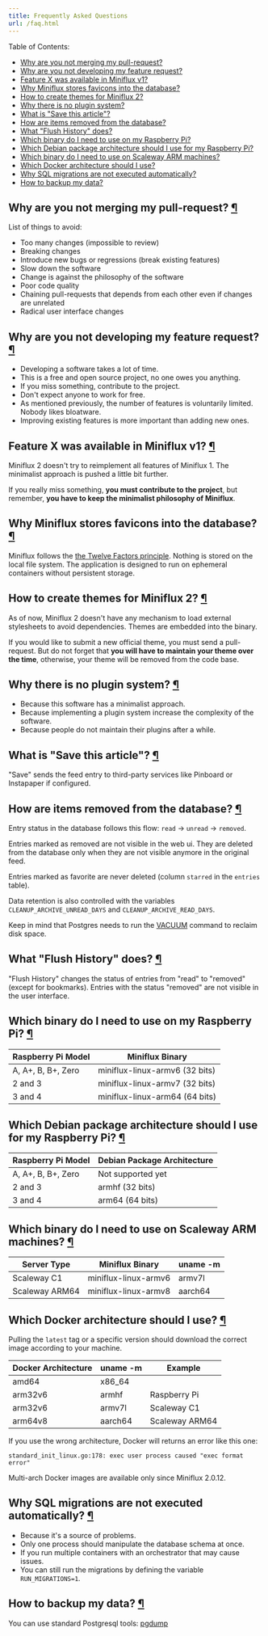 ```yaml
---
title: Frequently Asked Questions
url: /faq.html
---
```


Table of Contents:

- [Why are you not merging my pull-request?](#pull-request)
- [Why are you not developing my feature request?](#feature-request)
- [Feature X was available in Miniflux v1?](#missing-feature-v2)
- [Why Miniflux stores favicons into the database?](#favicons-storage)
- [How to create themes for Miniflux 2?](#themes)
- [Why there is no plugin system?](#plugins)
- [What is "Save this article"?](#save-article)
- [How are items removed from the database?](#entries-suppression)
- [What "Flush History" does?](#flush-history)
- [Which binary do I need to use on my Raspberry Pi?](#arm-pi)
- [Which Debian package architecture should I use for my Raspberry Pi?](#debian-pi-arch)
- [Which binary do I need to use on Scaleway ARM machines?](#arm-scaleway)
- [Which Docker architecture should I use?](#docker-arch)
- [Why SQL migrations are not executed automatically?](#sql-migrations)
- [How to backup my data?](#backup)

<h2 id="pull-request">Why are you not merging my pull-request? <a class="anchor" href="#pull-request" title="Permalink">¶</a></h2>

List of things to avoid:

- Too many changes (impossible to review)
- Breaking changes
- Introduce new bugs or regressions (break existing features)
- Slow down the software
- Change is against the philosophy of the software
- Poor code quality
- Chaining pull-requests that depends from each other even if changes are unrelated
- Radical user interface changes

<h2 id="feature-request">Why are you not developing my feature request? <a class="anchor" href="#feature-request" title="Permalink">¶</a></h2>

- Developing a software takes a lot of time.
- This is a free and open source project, no one owes you anything.
- If you miss something, contribute to the project.
- Don't expect anyone to work for free.
- As mentioned previously, the number of features is voluntarily limited. Nobody likes bloatware.
- Improving existing features is more important than adding new ones.

<h2 id="missing-feature-v2">Feature X was available in Miniflux v1? <a class="anchor" href="#missing-feature-v2" title="Permalink">¶</a></h2>

Miniflux 2 doesn't try to reimplement all features of Miniflux 1.
The minimalist approach is pushed a little bit further.

If you really miss something, **you must contribute to the project**, but remember, **you have to keep the minimalist philosophy of Miniflux**.

<h2 id="favicons-storage">Why Miniflux stores favicons into the database? <a class="anchor" href="#favicons-storage" title="Permalink">¶</a></h2>

Miniflux follows the [the Twelve Factors principle](https://12factor.net/).
Nothing is stored on the local file system.
The application is designed to run on ephemeral containers without persistent storage.

<h2 id="themes">How to create themes for Miniflux 2? <a class="anchor" href="#themes" title="Permalink">¶</a></h2>

As of now, Miniflux 2 doesn't have any mechanism to load external stylesheets to avoid dependencies.
Themes are embedded into the binary.

If you would like to submit a new official theme, you must send a pull-request.
But do not forget that **you will have to maintain your theme over the time**, otherwise, your theme will be removed from the code base.

<h2 id="plugins">Why there is no plugin system? <a class="anchor" href="#plugins" title="Permalink">¶</a></h2>

- Because this software has a minimalist approach.
- Because implementing a plugin system increase the complexity of the software.
- Because people do not maintain their plugins after a while.

<h2 id="save-article">What is "Save this article"? <a class="anchor" href="#save-article" title="Permalink">¶</a></h2>

"Save" sends the feed entry to third-party services like Pinboard or Instapaper if configured.

<h2 id="entries-suppression">How are items removed from the database? <a class="anchor" href="#entries-suppression" title="Permalink">¶</a></h2>

Entry status in the database follows this flow: <code>read</code> -> <code>unread</code> -> <code>removed</code>.

Entries marked as removed are not visible in the web ui.
They are deleted from the database only when they are not visible anymore in the original feed.

Entries marked as favorite are never deleted (column <code>starred</code> in the <code>entries</code> table).

Data retention is also controlled with the variables <code>CLEANUP_ARCHIVE_UNREAD_DAYS</code> and <code>CLEANUP_ARCHIVE_READ_DAYS</code>.

Keep in mind that Postgres needs to run the <a href="https://www.postgresql.org/docs/current/sql-vacuum.html">VACUUM</a> command to reclaim disk space.

<h2 id="flush-history">What "Flush History" does? <a class="anchor" href="#flush-history" title="Permalink">¶</a></h2>

"Flush History" changes the status of entries from "read" to "removed" (except for bookmarks).
Entries with the status "removed" are not visible in the user interface.

<h2 id="arm-pi">Which binary do I need to use on my Raspberry Pi? <a class="anchor" href="#arm-pi" title="Permalink">¶</a></h2>

Raspberry Pi Model  | Miniflux Binary
--------------------|---------------------
A, A+, B, B+, Zero  | miniflux-linux-armv6 (32 bits)
2 and 3             | miniflux-linux-armv7 (32 bits)
3 and 4             | miniflux-linux-arm64 (64 bits)

<h2 id="debian-pi-arch">Which Debian package architecture should I use for my Raspberry Pi? <a class="anchor" href="#debian-pi-arch" title="Permalink">¶</a></h2>

Raspberry Pi Model  | Debian Package Architecture
--------------------|---------------------
A, A+, B, B+, Zero  | Not supported yet
2 and 3             | armhf (32 bits)
3 and 4             | arm64 (64 bits)

<h2 id="arm-scaleway">Which binary do I need to use on Scaleway ARM machines? <a class="anchor" href="#arm-scaleway" title="Permalink">¶</a></h2>

Server Type    | Miniflux Binary       | uname -m
---------------|-----------------------|---------
Scaleway C1    | miniflux-linux-armv6  |  armv7l
Scaleway ARM64 | miniflux-linux-armv8  |  aarch64

<h2 id="docker-arch">Which Docker architecture should I use? <a class="anchor" href="#docker-arch" title="Permalink">¶</a></h2>

Pulling the `latest` tag or a specific version should download the correct image according to your machine.

Docker Architecture | uname -m | Example
--------------------|----------|---------------
amd64               |  x86_64  |
arm32v6             |  armhf   | Raspberry Pi
arm32v6             |  armv7l  | Scaleway C1
arm64v8             |  aarch64 | Scaleway ARM64

If you use the wrong architecture, Docker will returns an error like this one:

```
standard_init_linux.go:178: exec user process caused "exec format error"
```

<p class="info">Multi-arch Docker images are available only since Miniflux 2.0.12.</p>

<h2 id="sql-migrations">Why SQL migrations are not executed automatically? <a class="anchor" href="#sql-migrations" title="Permalink">¶</a></h2>

- Because it's a source of problems.
- Only one process should manipulate the database schema at once.
- If you run multiple containers with an orchestrator that may cause issues.
- You can still run the migrations by defining the variable `RUN_MIGRATIONS=1`.

<h2 id="backup">How to backup my data? <a class="anchor" href="#backup" title="Permalink">¶</a></h2>

You can use standard Postgresql tools: [pgdump](https://www.postgresql.org/docs/current/app-pgdump.html)
